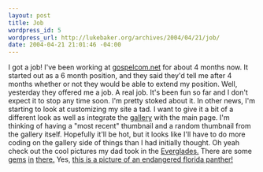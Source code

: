 ```yaml
--- 
layout: post
title: Job
wordpress_id: 5
wordpress_url: http://lukebaker.org/archives/2004/04/21/job/
date: 2004-04-21 21:01:46 -04:00
---
```

I got a job!  I've been working at <a href="http://www.gospelcom.net/">gospelcom.net</a> for about 4 months now. It started out as a 6 month position, and they said they'd tell me after 4 months whether or not they would be able to extend my position. Well, yesterday they offered me a job. A real job. It's been fun so far and I don't expect it to stop any time soon. I'm pretty stoked about it. In other news, I'm starting to look at customizing my site a tad. I want to give it a bit of a different look as well as integrate the <a href="http://s89626553.onlinehome.us/gallery/">gallery</a> with the main page. I'm thinking of having a "most recent" thumbnail and a random thumbnail from the gallery itself. Hopefully it'll be hot, but it looks like I'll have to do more coding on the gallery side of things than I had initially thought. Oh yeah check out the cool pictures my dad took in the <a href="http://s89626553.onlinehome.us/gallery/everglades/">Everglades.</a>  There are some <a href="http://s89626553.onlinehome.us/gallery/everglades/DSCN0133b">gems</a> <a href="http://s89626553.onlinehome.us/gallery/everglades/everge">in</a> <a href="http://s89626553.onlinehome.us/gallery/everglades/evergb">there.</a>  Yes, <a href="http://s89626553.onlinehome.us/gallery/everglades/DSCN0090a">this is a picture of an endangered florida panther!</a>
